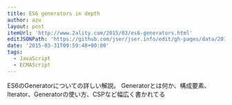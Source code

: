 ```yaml
---
title: ES6 generators in depth
author: azu
layout: post
itemUrl: 'http://www.2ality.com/2015/03/es6-generators.html'
editJSONPath: 'https://github.com/jser/jser.info/edit/gh-pages/data/2015/03/index.json'
date: '2015-03-31T09:59:48+00:00'
tags:
  - JavaScript
  - ECMAScript
---
```

ES6のGeneratorについての詳しい解説。
Generatorとは何か、構成要素、Iterator、Generatorの使い方、CSPなど幅広く書かれてる
